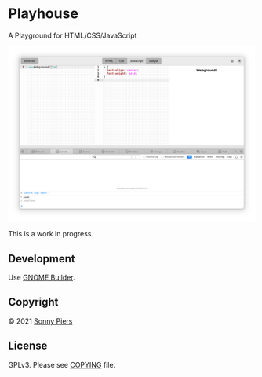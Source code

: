 # Playhouse

A Playground for HTML/CSS/JavaScript

![screenshot](data/screenshot.png)

This is a work in progress.

## Development

Use [GNOME Builder](https://apps.gnome.org/app/org.gnome.Builder/).

## Copyright

© 2021 [Sonny Piers](https://github.com/sonnyp)

## License

GPLv3. Please see [COPYING](COPYING) file.

